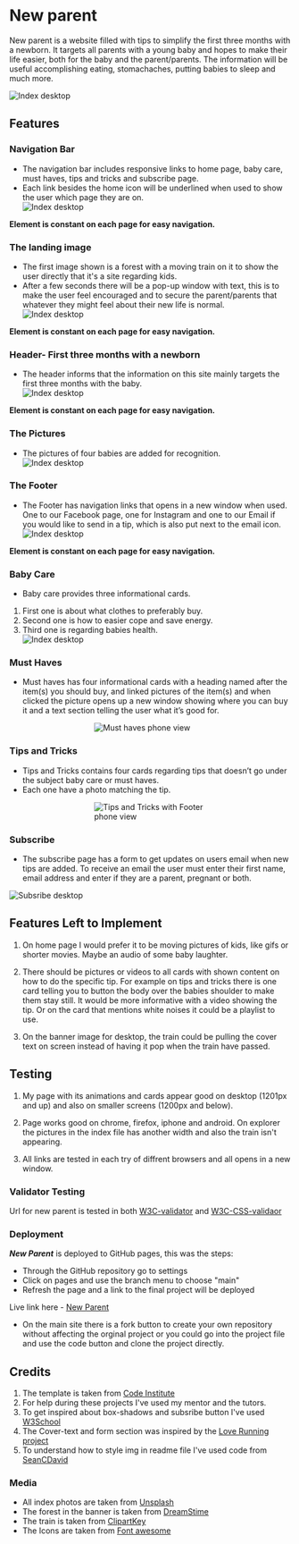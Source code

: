 # New parent

New parent is a website filled with tips to simplify the first three months with a newborn. It targets all parents with a young baby and hopes to make their life easier, both for the baby and the parent/parents. The information will be useful accomplishing eating, stomachaches, putting babies to sleep and much more.

<img
  src="assets/images/index-desktop.PNG"
  alt="Index desktop" 
  title="Index desktop"
  style="display: block; margin: 0 auto; max-width: 600px">

## Features

### Navigation Bar

* The navigation bar includes responsive links to home page, baby care, must haves, tips and tricks and subscribe page. 
* Each link besides the home icon will be underlined when used to show the user which page they are on.
<img
  src="assets/images/navigation-bar.PNG"
  alt="Index desktop" 
  title="Index desktop"
  style="display: block; margin: 0 auto; max-width: 600px">

**Element is constant on each page for easy navigation.** 

### The landing image

* The first image shown is a forest with a moving train on it to show the user directly that it's a site regarding kids. 
* After a few seconds there will be a pop-up window with text, this is to make the user feel encouraged and to secure the parent/parents that whatever they might feel about their new life is normal.  
<img
  src="assets/images/landing-img.PNG"
  alt="Index desktop" 
  title="Index desktop"
  style="display: block; margin: 0 auto; max-width: 600px">

**Element is constant on each page for easy navigation.**

### Header- First three months with a newborn

* The header informs that the information on this site mainly targets the first three months with the baby. 
<img
  src="assets/images/header.PNG"
  alt="Index desktop" 
  title="Index desktop"
  style="display: block; margin: 0 auto; max-width: 600px">

**Element is constant on each page for easy navigation.**

### The Pictures

* The pictures of four babies are added for recognition.
<img
  src="assets/images/four-babies.PNG"
  alt="Index desktop" 
  title="Index desktop"
  style="display: block; margin: 0 auto; max-width: 600px">

### The Footer

* The Footer has navigation links that opens in a new window when used. One to our Facebook page, one for Instagram and one to our Email if you would like to send in a tip, which is also put next to the email icon.
<img
  src="assets/images/footer.PNG"
  alt="Index desktop" 
  title="Index desktop"
  style="display: block; margin: 0 auto; max-width: 600px">

**Element is constant on each page for easy navigation.**

### Baby Care

* Baby care provides three informational cards. 

1. First one is about what clothes to preferably buy. 
2. Second one is how to easier cope and save energy. 
3. Third one is regarding babies health.
<img
  src="assets/images/baby-care.PNG"
  alt="Index desktop" 
  title="Index desktop"
  style="display: block; margin: 0 auto; max-width: 600px">

### Must Haves

* Must haves has four informational cards with a heading named after the item(s) you should buy, and linked pictures of the item(s) and when clicked the picture opens up a new window showing where you can buy it and a text section telling the user what it’s good for.

<img
  src="assets/images/must-haves-phone.PNG"
  alt="Must haves phone view" 
  title="Must Haves phone view"
  style="display: block; margin: 0 auto; max-width: 200px">

### Tips and Tricks 

* Tips and Tricks contains four cards regarding tips that doesn’t go under the subject baby care or must haves. 
* Each one have a photo matching the tip.

<img 
src="assets/images/tips-and-tricks-footer-phone.PNG" 
alt="Tips and Tricks with Footer phone view " 
title="Tips and Tricks phone view"
style="display: block; margin: 0 auto; max-width: 200px">

### Subscribe

* The subscribe page has a form to get updates on users email when new tips are added. To receive an email the user must enter their first name, email address and enter if they are a parent, pregnant or both.

<img 
src="assets/images/subscribeform-desktop.PNG" 
alt="Subsribe desktop" 
title="Subsribe desktop"
style="display: block; margin: 0 auto; max-width: 600px">

## Features Left to Implement

1. On home page I would prefer it to be moving pictures of kids, like gifs or shorter movies. Maybe an audio of some baby laughter.

2. There should be pictures or videos to all cards with shown content on how to do the specific tip. For example on tips and tricks there is one card telling you to button the body over the babies shoulder to make them stay still. It would be more informative with a video showing the tip. Or on the card that mentions white noises it could be a playlist to use.

3. On the banner image for desktop, the train could be pulling the cover text on screen instead of having it pop when the train have passed.

## Testing

1. My page with its animations and cards appear good on desktop (1201px and up) and also on smaller screens (1200px and below). 

2. Page works good on chrome, firefox, iphone and android. On explorer the pictures in the index file has another width and also the train isn't appearing.

3. All links are tested in each try of diffrent browsers and all opens in a new window.

### Validator Testing

Url for new parent is tested in both [W3C-validator](https://validator.w3.org/) and [W3C-CSS-validaor](http://jigsaw.w3.org/css-validator/validator?lang=sv&profile=css3svg&uri=https%3A%2F%2Fohdamnitsnikki.github.io%2Fnew-parent%2F&usermedium=all&vextwarning=&warning=1)

### Deployment 

**_New Parent_** is deployed to GitHub pages, this was the steps:
* Through the GitHub repository go to settings
* Click on pages and use the branch menu to choose "main"
* Refresh the page and a link to the final project will be deployed

Live link here - [New Parent](https://ohdamnitsnikki.github.io/new-parent/)

* On the main site there is a fork button to create your own repository without affecting the orginal project or you could go into the project file and use the code button and clone the project directly.

## Credits

1. The template is taken from [Code Institute](https://github.com/Code-Institute-Org/gitpod-full-template)
2. For help during these projects I've used my mentor and the tutors.
3. To get inspired about box-shadows and subsribe button I've used [W3School](https://www.w3schools.com/)
4. The Cover-text and form section was inspired by the [Love Running project](https://code-institute-org.github.io/love-running-2.0/index.html)
5. To understand how to style img in readme file I've used code from [SeanCDavid](https://www.seancdavis.com/posts/three-ways-to-add-image-to-github-readme/)

### Media

* All index photos are taken from [Unsplash](https://unsplash.com/) 
* The forest in the banner is taken from [DreamStime](https://thumbs.dreamstime.com/b/cartoon-forest-landscape-stones-hand-draw-illustration-135774982.jpg)
* The train is taken from [ClipartKey](https://www.clipartkey.com/search/toy-train/)
* The Icons are taken from [Font awesome](https://fontawesome.com/icons)
